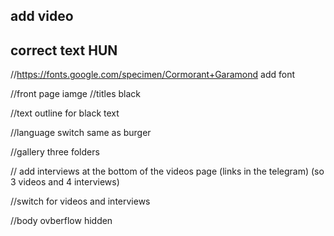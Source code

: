 ## add video

## correct text HUN

//https://fonts.google.com/specimen/Cormorant+Garamond add font

//front page iamge
//titles black

//text outline for black text

//language switch same as burger

//gallery three folders

// add interviews at the bottom of the videos page
(links in the telegram)
(so 3 videos and 4 interviews)

//switch for videos and interviews

//body ovberflow hidden
